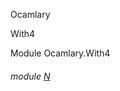 Ocamlary

With4

Module Ocamlary.With4

<a id="module-N"></a>

###### module [N](Ocamlary.With4.N.md)